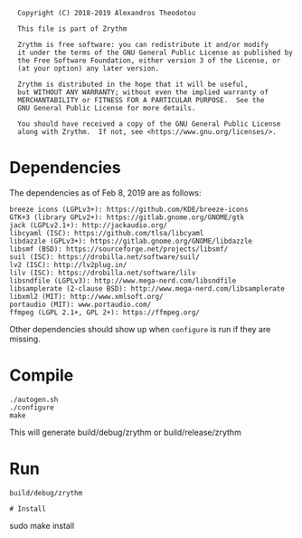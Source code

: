 ```
  Copyright (C) 2018-2019 Alexandros Theodotou

  This file is part of Zrythm

  Zrythm is free software: you can redistribute it and/or modify
  it under the terms of the GNU General Public License as published by
  the Free Software Foundation, either version 3 of the License, or
  (at your option) any later version.

  Zrythm is distributed in the hope that it will be useful,
  but WITHOUT ANY WARRANTY; without even the implied warranty of
  MERCHANTABILITY or FITNESS FOR A PARTICULAR PURPOSE.  See the
  GNU General Public License for more details.

  You should have received a copy of the GNU General Public License
  along with Zrythm.  If not, see <https://www.gnu.org/licenses/>.

```

# Dependencies
The dependencies as of Feb 8, 2019 are as follows:
```
breeze icons (LGPLv3+): https://github.com/KDE/breeze-icons
GTK+3 (library GPLv2+): https://gitlab.gnome.org/GNOME/gtk
jack (LGPLv2.1+): http://jackaudio.org/
libcyaml (ISC): https://github.com/tlsa/libcyaml
libdazzle (GPLv3+): https://gitlab.gnome.org/GNOME/libdazzle
libsmf (BSD): https://sourceforge.net/projects/libsmf/
suil (ISC): https://drobilla.net/software/suil/
lv2 (ISC): http://lv2plug.in/
lilv (ISC): https://drobilla.net/software/lilv
libsndfile (LGPLv3): http://www.mega-nerd.com/libsndfile
libsamplerate (2-clause BSD): http://www.mega-nerd.com/libsamplerate
libxml2 (MIT): http://www.xmlsoft.org/
portaudio (MIT): www.portaudio.com/
ffmpeg (LGPL 2.1+, GPL 2+): https://ffmpeg.org/
```
Other dependencies should show up when `configure` is run if they are missing.

# Compile
```
./autogen.sh
./configure
make
```
This will generate build/debug/zrythm or build/release/zrythm

# Run
```
build/debug/zrythm

# Install
```
sudo make install
```
